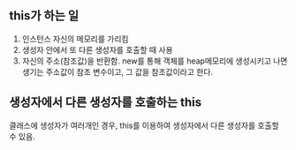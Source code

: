 this가 하는 일
------------------
1. 인스턴스 자신의 메모리를 가리킴
2. 생성자 안에서 또 다른 생성자를 호출할 때 사용
3. 자신의 주소(참조값)을 반환함.
new를 통해 객체를 heap메모리에 생성시키고 나면 생기는 주소값이 참조 변수이고, 그 값을 참조값이라고 한다.  


생성자에서 다른 생성자를 호출하는 this
-----------------------
클래스에 생성자가 여러개인 경우, this를 이용하여 생성자에서 다른 생성자를 호출할 수 있음.
